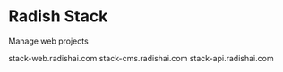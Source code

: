 # Radish Stack
Manage web projects

stack-web.radishai.com
stack-cms.radishai.com
stack-api.radishai.com
